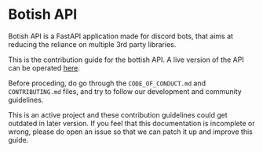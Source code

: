 # Botish API

Botish API is a FastAPI application made for discord bots, that aims at reducing the reliance on multiple 3rd party libraries.

This is the contribution guide for the bottish API. A live version of the API can be operated [here](https://api.botish.xyz/docs).

Before proceding, do go through the `CODE_OF_CONDUCT.md` and `CONTRIBUTING.md` files, and try to follow our development and community guidelines.

This is an active project and these contribution guidelines could get outdated in later version. If you feel that this documentation is incomplete or wrong, please do open an issue so that we can patch it up and improve this guide.
